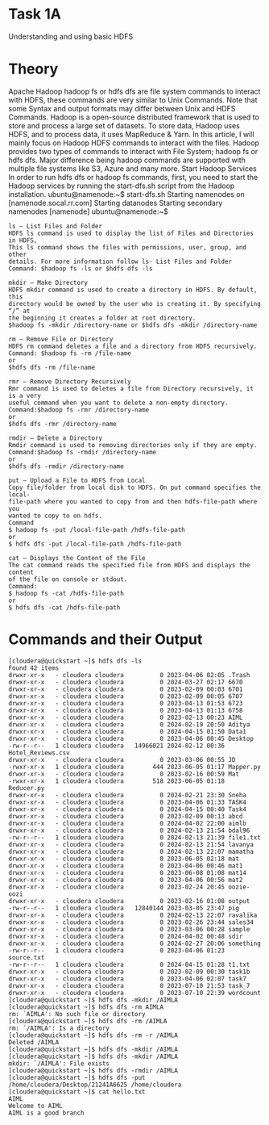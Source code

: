 # Task 1A
Understanding and using basic HDFS
# Theory
Apache Hadoop hadoop fs or hdfs dfs are file system commands to interact with HDFS, these
commands are very similar to Unix Commands. Note that some Syntax and output formats
may differ between Unix and HDFS Commands.
Hadoop is a open-source distributed framework that is used to store and process a large set of
datasets. To store data, Hadoop uses HDFS, and to process data, it uses MapReduce & Yarn. In
this article, I will mainly focus on Hadoop HDFS commands to interact with the files.
Hadoop provides two types of commands to interact with File System; hadoop fs or hdfs dfs.
Major difference being hadoop commands are supported with multiple file systems like S3,
Azure and many more.
Start Hadoop Services
In order to run hdfs dfs or hadoop fs commands, first, you need to start the Hadoop services by
running the start-dfs.sh script from the Hadoop installation.
ubuntu@namenode:~$ start-dfs.sh
Starting namenodes on [namenode.socal.rr.com]
Starting datanodes
Starting secondary namenodes [namenode]
ubuntu@namenode:~$
```
ls – List Files and Folder
HDFS ls command is used to display the list of Files and Directories in HDFS,
This ls command shows the files with permissions, user, group, and other
details. For more information follow ls- List Files and Folder
Command: $hadoop fs -ls or $hdfs dfs -ls
```
```
mkdir – Make Directory
HDFS mkdir command is used to create a directory in HDFS. By default, this
directory would be owned by the user who is creating it. By specifying “/” at
the beginning it creates a folder at root directory.
$hadoop fs -mkdir /directory-name or $hdfs dfs -mkdir /directory-name
```
```
rm – Remove File or Directory
HDFS rm command deletes a file and a directory from HDFS recursively.
Command: $hadoop fs -rm /file-name
or
$hdfs dfs -rm /file-name
```
```
rmr – Remove Directory Recursively
Rmr command is used to deletes a file from Directory recursively, it is a very
useful command when you want to delete a non-empty directory.
Command:$hadoop fs -rmr /directory-name
or
$hdfs dfs -rmr /directory-name
```
```
rmdir – Delete a Directory
Rmdir command is used to removing directories only if they are empty.
Command:$hadoop fs -rmdir /directory-name
or
$hdfs dfs -rmdir /directory-name
```
```
put – Upload a File to HDFS from Local
Copy file/folder from local disk to HDFS. On put command specifies the local-
file-path where you wanted to copy from and then hdfs-file-path where you
wanted to copy to on hdfs.
Command
$ hadoop fs -put /local-file-path /hdfs-file-path
or
$ hdfs dfs -put /local-file-path /hdfs-file-path
```
```
cat – Displays the Content of the File
The cat command reads the specified file from HDFS and displays the content
of the file on console or stdout.
Command:
$ hadoop fs -cat /hdfs-file-path
or
$ hdfs dfs -cat /hdfs-file-path
```
# Commands and their Output
```
[cloudera@quickstart ~]$ hdfs dfs -ls
Found 42 items
drwxr-xr-x   - cloudera cloudera          0 2023-04-06 02:05 .Trash
drwxr-xr-x   - cloudera cloudera          0 2024-03-27 02:17 6670
drwxr-xr-x   - cloudera cloudera          0 2023-02-09 00:03 6701
drwxr-xr-x   - cloudera cloudera          0 2023-02-09 00:05 6707
drwxr-xr-x   - cloudera cloudera          0 2023-04-13 01:53 6723
drwxr-xr-x   - cloudera cloudera          0 2023-04-13 01:13 6758
drwxr-xr-x   - cloudera cloudera          0 2023-02-13 00:23 AIML
drwxr-xr-x   - cloudera cloudera          0 2024-02-19 20:50 Aditya
drwxr-xr-x   - cloudera cloudera          0 2024-04-15 01:50 Data1
drwxr-xr-x   - cloudera cloudera          0 2023-04-06 00:45 Desktop
-rw-r--r--   1 cloudera cloudera   14966021 2024-02-12 00:36 Hotel_Reviews.csv
drwxr-xr-x   - cloudera cloudera          0 2023-03-06 00:55 JD
-rwxr-xr-x   1 cloudera cloudera        444 2023-06-05 01:17 Mapper.py
drwxr-xr-x   - cloudera cloudera          0 2023-02-16 00:59 Mat
-rwxr-xr-x   1 cloudera cloudera        518 2023-06-05 01:18 Reducer.py
drwxr-xr-x   - cloudera cloudera          0 2024-02-21 23:30 Sneha
drwxr-xr-x   - cloudera cloudera          0 2023-04-06 01:33 TASK4
drwxr-xr-x   - cloudera cloudera          0 2024-04-15 00:40 Task4
drwxr-xr-x   - cloudera cloudera          0 2023-02-09 00:13 abcd
drwxr-xr-x   - cloudera cloudera          0 2024-04-02 22:00 aimlb
drwxr-xr-x   - cloudera cloudera          0 2024-02-13 21:54 bdal96
-rw-r--r--   1 cloudera cloudera          0 2024-02-13 21:39 file1.txt
drwxr-xr-x   - cloudera cloudera          0 2024-02-13 21:54 lavanya
drwxr-xr-x   - cloudera cloudera          0 2024-02-13 22:07 mamatha
drwxr-xr-x   - cloudera cloudera          0 2023-06-05 02:18 mat
drwxr-xr-x   - cloudera cloudera          0 2023-04-06 00:46 mat1
drwxr-xr-x   - cloudera cloudera          0 2023-06-08 01:08 mat14
drwxr-xr-x   - cloudera cloudera          0 2023-04-06 00:56 mat2
drwxr-xr-x   - cloudera cloudera          0 2023-02-24 20:45 oozie-oozi
drwxr-xr-x   - cloudera cloudera          0 2023-02-16 01:08 output
-rw-r--r--   1 cloudera cloudera   12840144 2023-03-05 23:47 pig
drwxr-xr-x   - cloudera cloudera          0 2024-02-13 22:07 ravalika
drwxr-xr-x   - cloudera cloudera          0 2023-02-26 23:44 sales34
drwxr-xr-x   - cloudera cloudera          0 2023-03-06 00:28 sample
drwxr-xr-x   - cloudera cloudera          0 2024-04-02 00:48 sdir
drwxr-xr-x   - cloudera cloudera          0 2024-02-27 20:06 something
-rw-r--r--   1 cloudera cloudera          0 2023-04-06 01:23 source.txt
-rw-r--r--   1 cloudera cloudera          0 2024-04-15 01:28 t1.txt
drwxr-xr-x   - cloudera cloudera          0 2023-02-09 00:30 task1b
drwxr-xr-x   - cloudera cloudera          0 2023-04-06 02:07 task7
drwxr-xr-x   - cloudera cloudera          0 2023-07-10 21:53 task_7
drwxr-xr-x   - cloudera cloudera          0 2023-07-10 22:39 wordcount
[cloudera@quickstart ~]$ hdfs dfs -mkdir /AIMLA
[cloudera@quickstart ~]$ hdfs dfs -rm AIMLA
rm: `AIMLA': No such file or directory
[cloudera@quickstart ~]$ hdfs dfs -rm /AIMLA
rm: `/AIMLA': Is a directory
[cloudera@quickstart ~]$ hdfs dfs -rm -r /AIMLA
Deleted /AIMLA
[cloudera@quickstart ~]$ hdfs dfs -mkdir /AIMLA
[cloudera@quickstart ~]$ hdfs dfs -mkdir /AIMLA
mkdir: `/AIMLA': File exists
[cloudera@quickstart ~]$ hdfs dfs -rmdir /AIMLA
[cloudera@quickstart ~]$ hdfs dfs -put /home/cloudera/Desktop/21241A6625 /home/cloudera
[cloudera@quickstart ~]$ cat hello.txt
AIML
Welcome to AIML
AIML is a good branch
```
